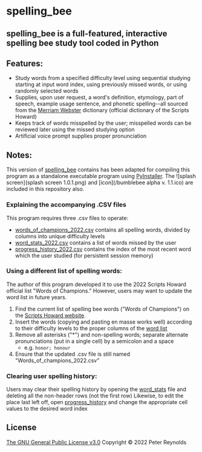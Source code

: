 # spelling_bee
## **spelling_bee** is a full-featured, interactive spelling bee study tool coded in Python 


## Features:
-   Study words from a specified difficulty level using sequential studying starting at input word index, using previously missed words, or using randomly selected words
-   Supplies, upon user request, a word's definition, etymology, part of speech, example usage sentence, and phonetic spelling--all sourced from the [Merriam Webster](https://www.merriam-webster.com/) dictionary (official dictionary of the Scripts Howard)
-   Keeps track of words misspelled by the user; misspelled words can be reviewed later using the missed studying option
-   Artificial voice prompt supplies proper pronunciation

## Notes:
This version of [spelling_bee](/spelling_bee_main.py) contains has been adapted for compiling this program as a standalone executable program using [PyInstaller](https://pyinstaller.readthedocs.io/en/stable/).  The ![splash screen](splash screen 1.0.1.png) and [icon](/bumblebee alpha v. 1.1.ico) are included in this repository also.

### Explaining the accompanying .CSV files
This program requires three .csv files to operate: 
-   [words_of_champions_2022.csv](/words_of_champions_2022.csv) contains all spelling words, divided by columns into unique difficulty levels
-   [word_stats_2022.csv](/word_stats_2022.csv) contains a list of words missed by the user
-   [progress_history_2022.csv](/progress_history_2022.csv) contains the index of the most recent word which the user studied (for persistent session memory)


### Using a different list of spelling words:
The author of this program developed it to use the 2022 Scripts Howard official list "Words of Champions." However, users may want to update the word list in future years.
	
1. Find the current list of spelling bee words ("Words of Champions") on the [Scripts Howard website](https://spellingbee.com/).
2. Insert the words (copying and pasting en masse works well) according to their difficulty levels to the proper columns of the [word list](/Words_of_champions_2022)
3. Remove all asterisks ("*") and non-spelling words; separate alternate pronunciations (put in a single cell) by a semicolon and a space
	-   e.g. `honor; honour`
4. Ensure that the updated .csv file is still named "Words_of_champions_2022.csv"

### Clearing user spelling history:
Users may clear their spelling history by opening the [word_stats](/word_stats_2022.csv) file and deleting all the non-header rows (not the first row)
Likewise, to edit the place last left off, open [progress_history](progress_history_2022.csv) and change the appropriate cell values to the desired word index

## License

[The GNU General Public License v3.0](LICENSE) Copyright © 2022 Peter Reynolds
